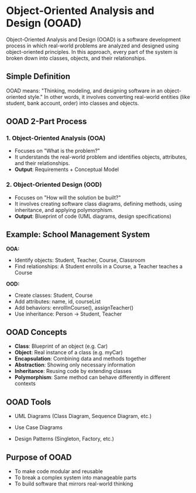 # Object-Oriented Analysis and Design (OOAD)

Object-Oriented Analysis and Design (OOAD) is a software development process in which real-world problems are analyzed and designed using object-oriented principles. In this approach, every part of the system is broken down into classes, objects, and their relationships.

## Simple Definition

OOAD means:
"Thinking, modeling, and designing software in an object-oriented style."
In other words, it involves converting real-world entities (like student, bank account, order) into classes and objects.

## OOAD 2-Part Process

### 1. Object-Oriented Analysis (OOA)

* Focuses on "What is the problem?"
* It understands the real-world problem and identifies objects, attributes, and their relationships.
* **Output**: Requirements + Conceptual Model

### 2. Object-Oriented Design (OOD)

* Focuses on "How will the solution be built?"
* It involves creating software class diagrams, defining methods, using inheritance, and applying polymorphism.
* **Output**: Blueprint of code (UML diagrams, design specifications)

## Example: School Management System

**OOA:**

* Identify objects: Student, Teacher, Course, Classroom
* Find relationships: A Student enrolls in a Course, a Teacher teaches a Course

**OOD:**

* Create classes: Student, Course
* Add attributes: name, id, courseList
* Add behaviors: enrollInCourse(), assignTeacher()
* Use inheritance: Person → Student, Teacher

## OOAD Concepts

* **Class**: Blueprint of an object (e.g. Car)
* **Object**: Real instance of a class (e.g. myCar)
* **Encapsulation**: Combining data and methods together
* **Abstraction**: Showing only necessary information
* **Inheritance**: Reusing code by extending classes
* **Polymorphism**: Same method can behave differently in different contexts

## OOAD Tools

* UML Diagrams (Class Diagram, Sequence Diagram, etc.)

* Use Case Diagrams
* Design Patterns (Singleton, Factory, etc.)

## Purpose of OOAD

* To make code modular and reusable
* To break a complex system into manageable parts
* To build software that mirrors real-world thinking
